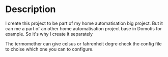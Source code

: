 # Description

I create this project to be part of my home automatisation big project.
But it can me a part of an other home automatisation project base in Domotis for example. So it's why I create it separately

The termomether can give celsus or fahrenheit degre check the config file to choise which one you can to configure.
